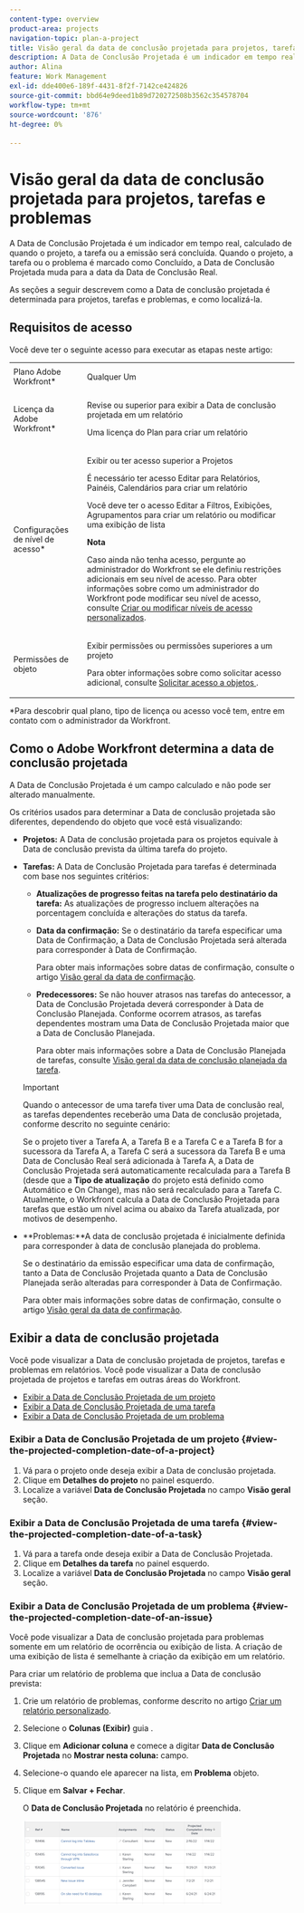 ```yaml
---
content-type: overview
product-area: projects
navigation-topic: plan-a-project
title: Visão geral da data de conclusão projetada para projetos, tarefas e problemas
description: A Data de Conclusão Projetada é um indicador em tempo real, calculado de quando o projeto, a tarefa ou a emissão será concluída. Quando o projeto, a tarefa ou o problema é marcado como Concluído, a Data de Conclusão Projetada muda para a data da Data de Conclusão Real.
author: Alina
feature: Work Management
exl-id: dde400e6-189f-4431-8f2f-7142ce424826
source-git-commit: bbd64e9deed1b89d720272508b3562c354578704
workflow-type: tm+mt
source-wordcount: '876'
ht-degree: 0%

---
```


# Visão geral da data de conclusão projetada para projetos, tarefas e problemas

A Data de Conclusão Projetada é um indicador em tempo real, calculado de quando o projeto, a tarefa ou a emissão será concluída. Quando o projeto, a tarefa ou o problema é marcado como Concluído, a Data de Conclusão Projetada muda para a data da Data de Conclusão Real.

As seções a seguir descrevem como a Data de conclusão projetada é determinada para projetos, tarefas e problemas, e como localizá-la.

## Requisitos de acesso

<!--drafted for P&P:

<table style="table-layout:auto"> 
 <col> 
 <col> 
 <tbody> 
  <tr> 
   <td role="rowheader">Adobe Workfront plan*</td> 
   <td> <p>Any</p> </td> 
  </tr> 
  <tr> 
   <td role="rowheader">Adobe Workfront license*</td> 
   <td> 
   <p>For current licenses: 
   <ul><li><p>Contributor or higher to view the Projected Completion Date in a report</p></li> <li><p>A Standard license to create a report</p></li> </ul>
   
   <p>For legacy licenses: 
   <ul><li><p>Review or higher to view the Projected Completion Date in a report</p></li> 
   <li><p>A Plan license to create a report</p> </li></ul>
      </td> 
  </tr> 
  <tr> 
   <td role="rowheader">Access level configurations*</td> 
   <td> <p>View or higher access to Projects</p> <p>You must have Edit access to Reports, Dashboards, Calendars to create a report</p> <p>You must have Edit access to Filters, Views, Groupings to create a report or modify a list view</p> <p><b>NOTE</b>
   
   If you still don't have access, ask your Workfront administrator if they set additional restrictions in your access level. For information on how a Workfront administrator can modify your access level, see <a href="../../../administration-and-setup/add-users/configure-and-grant-access/create-modify-access-levels.md" class="MCXref xref">Create or modify custom access levels</a>.</p> </td> 
  </tr> 
  <tr> 
   <td role="rowheader">Object permissions</td> 
   <td> <p>View or higher permissions to a project</p> <p>For information on requesting additional access, see <a href="../../../workfront-basics/grant-and-request-access-to-objects/request-access.md" class="MCXref xref">Request access to objects </a>.</p> </td> 
  </tr> 
 </tbody> 
</table>
-->

Você deve ter o seguinte acesso para executar as etapas neste artigo:

<table style="table-layout:auto"> 
 <col> 
 <col> 
 <tbody> 
  <tr> 
   <td role="rowheader">Plano Adobe Workfront*</td> 
   <td> <p>Qualquer Um</p> </td> 
  </tr> 
  <tr> 
   <td role="rowheader">Licença da Adobe Workfront*</td> 
   <td> <p>Revise ou superior para exibir a Data de conclusão projetada em um relatório</p> <p>Uma licença do Plan para criar um relatório</p> </td> 
  </tr> 
  <tr> 
   <td role="rowheader">Configurações de nível de acesso*</td> 
   <td> <p>Exibir ou ter acesso superior a Projetos</p> <p>É necessário ter acesso Editar para Relatórios, Painéis, Calendários para criar um relatório</p> <p>Você deve ter o acesso Editar a Filtros, Exibições, Agrupamentos para criar um relatório ou modificar uma exibição de lista</p> <p><b>Nota</b>

Caso ainda não tenha acesso, pergunte ao administrador do Workfront se ele definiu restrições adicionais em seu nível de acesso. Para obter informações sobre como um administrador do Workfront pode modificar seu nível de acesso, consulte <a href="../../../administration-and-setup/add-users/configure-and-grant-access/create-modify-access-levels.md" class="MCXref xref">Criar ou modificar níveis de acesso personalizados</a>.</p> </td>
</tr> 
  <tr> 
   <td role="rowheader">Permissões de objeto</td> 
   <td> <p>Exibir permissões ou permissões superiores a um projeto</p> <p>Para obter informações sobre como solicitar acesso adicional, consulte <a href="../../../workfront-basics/grant-and-request-access-to-objects/request-access.md" class="MCXref xref">Solicitar acesso a objetos </a>.</p> </td> 
  </tr> 
 </tbody> 
</table>

&#42;Para descobrir qual plano, tipo de licença ou acesso você tem, entre em contato com o administrador da Workfront.

## Como o Adobe Workfront determina a data de conclusão projetada

A Data de Conclusão Projetada é um campo calculado e não pode ser alterado manualmente.

Os critérios usados para determinar a Data de conclusão projetada são diferentes, dependendo do objeto que você está visualizando:

* **Projetos:** A Data de conclusão projetada para os projetos equivale à Data de conclusão prevista da última tarefa do projeto.
* **Tarefas:** A Data de Conclusão Projetada para tarefas é determinada com base nos seguintes critérios:

   * **Atualizações de progresso feitas na tarefa pelo destinatário da tarefa:** As atualizações de progresso incluem alterações na porcentagem concluída e alterações do status da tarefa.
   * **Data da confirmação:** Se o destinatário da tarefa especificar uma Data de Confirmação, a Data de Conclusão Projetada será alterada para corresponder à Data de Confirmação.

      Para obter mais informações sobre datas de confirmação, consulte o artigo [Visão geral da data de confirmação](../../../manage-work/projects/updating-work-in-a-project/overview-of-commit-dates.md).

   * **Predecessores:** Se não houver atrasos nas tarefas do antecessor, a Data de Conclusão Projetada deverá corresponder à Data de Conclusão Planejada. Conforme ocorrem atrasos, as tarefas dependentes mostram uma Data de Conclusão Projetada maior que a Data de Conclusão Planejada.

      Para obter mais informações sobre a Data de Conclusão Planejada de tarefas, consulte [Visão geral da data de conclusão planejada da tarefa](../../../manage-work/tasks/task-information/task-planned-completion-date.md).
   >[!IMPORTANT]
   >
   >Quando o antecessor de uma tarefa tiver uma Data de conclusão real, as tarefas dependentes receberão uma Data de conclusão projetada, conforme descrito no seguinte cenário:
   >
   >
   >Se o projeto tiver a Tarefa A, a Tarefa B e a Tarefa C e a Tarefa B for a sucessora da Tarefa A, a Tarefa C será a sucessora da Tarefa B e uma Data de Conclusão Real será adicionada à Tarefa A, a Data de Conclusão Projetada será automaticamente recalculada para a Tarefa B (desde que a **Tipo de atualização** do projeto está definido como Automático e On Change), mas não será recalculado para a Tarefa C. Atualmente, o Workfront calcula a Data de Conclusão Projetada para tarefas que estão um nível acima ou abaixo da Tarefa atualizada, por motivos de desempenho. 

* **Problemas:**A data de conclusão projetada é inicialmente definida para corresponder à data de conclusão planejada do problema.

   Se o destinatário da emissão especificar uma data de confirmação, tanto a Data de Conclusão Projetada quanto a Data de Conclusão Planejada serão alteradas para corresponder à Data de Confirmação.

   Para obter mais informações sobre datas de confirmação, consulte o artigo [Visão geral da data de confirmação](../../../manage-work/projects/updating-work-in-a-project/overview-of-commit-dates.md).

## Exibir a data de conclusão projetada

Você pode visualizar a Data de conclusão projetada de projetos, tarefas e problemas em relatórios. Você pode visualizar a Data de conclusão projetada de projetos e tarefas em outras áreas do Workfront. 

* [Exibir a Data de Conclusão Projetada de um projeto](#view-the-projected-completion-date-of-a-project)
* [Exibir a Data de Conclusão Projetada de uma tarefa](#view-the-projected-completion-date-of-a-task)
* [Exibir a Data de Conclusão Projetada de um problema](#view-the-projected-completion-date-of-an-issue)

### Exibir a Data de Conclusão Projetada de um projeto {#view-the-projected-completion-date-of-a-project}

1. Vá para o projeto onde deseja exibir a Data de conclusão projetada.
1. Clique em **Detalhes do projeto** no painel esquerdo.
1. Localize a variável **Data de Conclusão Projetada** no campo **Visão geral** seção.

### Exibir a Data de Conclusão Projetada de uma tarefa {#view-the-projected-completion-date-of-a-task}

1. Vá para a tarefa onde deseja exibir a Data de Conclusão Projetada.
1. Clique em **Detalhes da tarefa** no painel esquerdo.
1. Localize a variável **Data de Conclusão Projetada** no campo **Visão geral** seção.

### Exibir a Data de Conclusão Projetada de um problema {#view-the-projected-completion-date-of-an-issue}

Você pode visualizar a Data de conclusão projetada para problemas somente em um relatório de ocorrência ou exibição de lista. A criação de uma exibição de lista é semelhante à criação da exibição em um relatório.

Para criar um relatório de problema que inclua a Data de conclusão prevista:

1. Crie um relatório de problemas, conforme descrito no artigo [Criar um relatório personalizado](../../../reports-and-dashboards/reports/creating-and-managing-reports/create-custom-report.md).
1. Selecione o **Colunas (Exibir)** guia .
1. Clique em **Adicionar coluna** e comece a digitar **Data de Conclusão Projetada** no **Mostrar nesta coluna:** campo.

1. Selecione-o quando ele aparecer na lista, em **Problema** objeto. 
1. Clique em **Salvar + Fechar**.

   O **Data de Conclusão Projetada** no relatório é preenchida. 

   ![](assets/issue-projected-completion-date-in-view-nwe-350x148.png)
